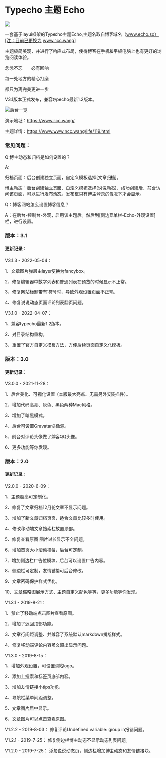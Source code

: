 # Typecho 主题 Echo

![](https://www.ncc.wang/typecho-echo.png)

一套基于layui框架的Typecho主题Echo,主题名取自博客域名（www.echo.so）[注：目前已更换为 www.ncc.wang]

主题极简美观，并进行了响应式布局，使得博客在手机和平板电脑上也有更好的浏览阅读体验。

念念不忘　　必有回响

每一处地方的精心打磨

都只为离完美更进一步

V3.1版本正式发布，兼容typecho最新1.2版本。


![后台一览](https://www.ncc.wang/usr/uploads/2021/11/3771932888.png)

演示地址：https://www.ncc.wang/

主题详情：https://www.www.ncc.wang/life/119.html

### 常见问题：

Q:博主动态和归档是如何设置的？

A:

归档页面：后台创建独立页面，自定义模板选择[文章归档]。

博主动态：后台创建独立页面，自定义模板选择[说说动态]。成功创建后，前台访问该页面，可以进行发布动态。发布框只有博主登录的情况下才会显示。

Q：博客网站怎么设置博客信息？

A：在后台-控制台-外观，启用该主题后。然后到[侧边菜单栏-Echo-外观设置]栏，进行设置。




### 版本：3.1

#### 更新记录：

V3.1.3 - 2022-05-04：

1、文章图片弹层由layer更换为fancybox。

2、修复编辑器中数字列表和普通列表在预览的时候显示不正常。

3、修复网站标题带有'符号时，导致外观设置页面不正常。

4、修复说说动态页面评论列表翻页问题。


V3.1.0 - 2022-04-07：

1、兼容typecho最新1.2版本。

2、对目录结构重构。

3、重置了官方自定义模板方法，方便后续页面自定义化模板。


### 版本：3.0

#### 更新记录：

V3.0.0 - 2021-11-28：

1、后台美化、可视化设置（本版最大亮点、无需另外安装插件）。

2、增加代码高亮、灰色、黑色两种Mac风格。

3、增加了暗黑模式。

4、后台可设置Gravatar头像源。

5、前台对评论头像做了兼容QQ头像。

6、更多功能等你发现。


### 版本：2.0

#### 更新记录：

V2.0.0 - 2020-6-09： 

1、主题超高可定制化。

2、修复了文章归档12月份文章不显示问题。

3、增加了新文章归档页面，适合文章比较多时使用。

4、修改移动端文章搜索栏放置顶部。

5、修复查看原图 图片过长显示不全问题。

6、增加首页大小滚动横幅，后台可定制。

7、增加侧边栏广告位模块，后台可以设置广告内容。

8、侧边栏可定制，友情链接可后台修改。

9、文章密码保护样式优化。

10、文章缩略图展示方式、主题自定义配色等等，更多功能等你发现。

V1.3.1 - 2019-8-21： 

1、禁止了移动端点击图片查看原图。

2、增加了返回顶部功能。

3、文章行间距调整、并兼容了系统默认markdown排版样式。

4、修复移动端评论内容英文超出显示问题。

V1.3.0 - 2019-8-15： 

1、增加外观设置，可设置网站logo。

2、添加上搜索和标签页底部内容。

3、增加友情链接小tips功能。

4、导航栏菜单间距调整。

5、文章图片居中显示。

6、文章图片可以点击查看原图。

V1.2.2 - 2019-8-03： 修复评论Undefined variable: group in报错问题。

V1.2.1 - 2019-7-25： 修复侧边栏博主动态不显示动态列表问题。

V1.2.0 - 2019-7-25： 添加说说动态页，侧边栏增加博主动态和友情链接块。
